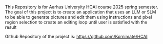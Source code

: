 This Repository is for Aarhus Univeryity HCAI course 2025 spring semester. The goal of this project is to create an application that uses an LLM or SLM to be able to generate pictures and edit them using instructions and pixel region selection to create an editing loop until user is satisfied with the result

Github Repository of the project is: https://github.com/Kornimate/HCAI
